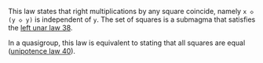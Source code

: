 This law states that right multiplications by any square coincide, namely `x ◇ (y ◇ y)` is independent of `y`.  The set of squares is a submagma that satisfies the [left unar law 38](https://teorth.github.io/equational_theories/implications/?38).

In a quasigroup, this law is equivalent to stating that all squares are equal ([unipotence law 40](https://teorth.github.io/equational_theories/implications/?40)).
